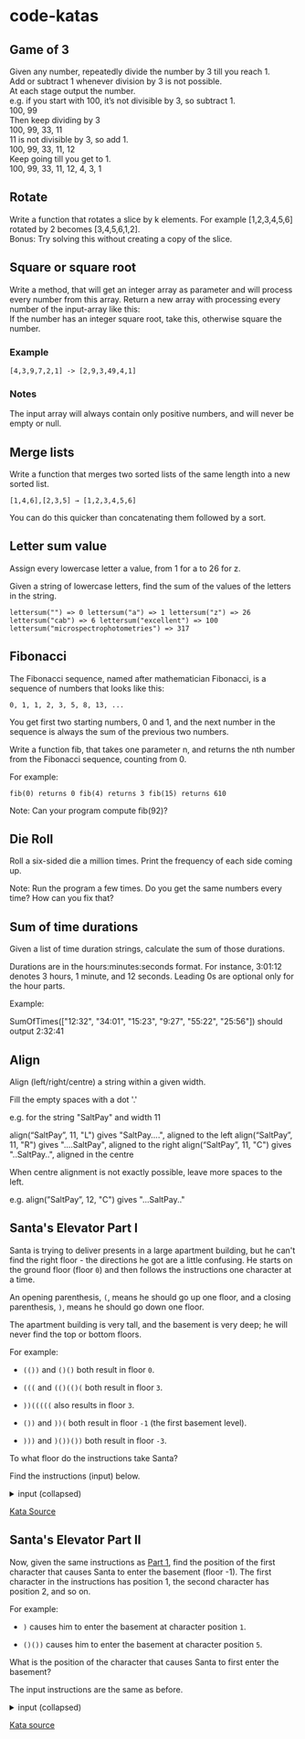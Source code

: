 # code-katas

## Game of 3
Given any number, repeatedly divide the number by 3 till you reach 1.   
Add or subtract 1 whenever division by 3 is not possible.  
At each stage output the number.  
e.g. if you start with 100, it’s not divisible by 3, so subtract 1.  
100, 99  
Then keep dividing by 3  
100, 99, 33, 11  
11 is not divisible by 3, so add 1.  
100, 99, 33, 11, 12  
Keep going till you get to 1.  
100, 99, 33, 11, 12, 4, 3, 1  

## Rotate
Write a function that rotates a slice by k elements. For example [1,2,3,4,5,6] rotated by 2 becomes [3,4,5,6,1,2].  
Bonus: Try solving this without creating a copy of the slice.  

## Square or square root
Write a method, that will get an integer array as parameter and will process every number from this array.
Return a new array with processing every number of the input-array like this:  
If the number has an integer square root, take this, otherwise square the number.  

### Example
`[4,3,9,7,2,1] -> [2,9,3,49,4,1]`

### Notes
The input array will always contain only positive numbers, and will never be empty or null.

## Merge lists
Write a function that merges two sorted lists of the same length into a new sorted list.

`[1,4,6],[2,3,5] → [1,2,3,4,5,6]`

You can do this quicker than concatenating them followed by a sort.

## Letter sum value

Assign every lowercase letter a value, from 1 for a to 26 for z.

Given a string of lowercase letters, find the sum of the values of the letters in the string.

`lettersum("") => 0
lettersum("a") => 1
lettersum("z") => 26
lettersum("cab") => 6
lettersum("excellent") => 100
lettersum("microspectrophotometries") => 317`

## Fibonacci

The Fibonacci sequence, named after mathematician Fibonacci, is a sequence of numbers that looks like this:

`0, 1, 1, 2, 3, 5, 8, 13, ...`

You get first two starting numbers, 0 and 1, and the next number in the sequence is always the sum of the previous two numbers.

Write a function fib, that takes one parameter n, and returns the nth number from the Fibonacci sequence, counting from 0.

For example:

`fib(0) returns 0
fib(4) returns 3
fib(15) returns 610`

Note: Can your program compute fib(92)?

## Die Roll

Roll a six-sided die a million times. Print the frequency of each side coming up.

Note: Run the program a few times. Do you get the same numbers every time? How can you fix that?

## Sum of time durations

Given a list of time duration strings, calculate the sum of those durations.

Durations are in the hours:minutes:seconds format. For instance, 3:01:12 denotes 3 hours, 1 minute, and 12 seconds. Leading 0s are optional only for the hour parts.

Example:

SumOfTimes(["12:32", "34:01", "15:23", "9:27", "55:22", "25:56"]) should output 2:32:41

## Align

Align (left/right/centre) a string within a given width.

Fill the empty spaces with a dot '.'

e.g. for the string "SaltPay" and width 11

align(“SaltPay”, 11, "L") gives "SaltPay....", aligned to the left
align(“SaltPay”, 11, "R") gives "....SaltPay", aligned to the right
align(“SaltPay”, 11, "C") gives "..SaltPay..", aligned in the centre

When centre alignment is not exactly possible, leave more spaces to the left.

e.g. align(”SaltPay”, 12, "C") gives "...SaltPay.."

## Santa's Elevator Part I

Santa is trying to deliver presents in a large apartment building, but he can't find the right floor - the directions he got are a little confusing. He starts on the ground floor (floor `0`) and then follows the instructions one character at a time.

An opening parenthesis, `(`, means he should go up one floor, and a closing parenthesis, `)`, means he should go down one floor.

The apartment building is very tall, and the basement is very deep; he will never find the top or bottom floors.

For example:

- `(())` and `()()` both result in floor `0`.

- `(((` and `(()(()(` both result in floor `3`.

- `))(((((` also results in floor `3`.

- `())` and `))(` both result in floor `-1` (the first basement level).

- `)))` and `)())())` both result in floor `-3`.

To what floor do the instructions take Santa?

Find the instructions (input) below.

<details>
<summary>input (collapsed)</summary>

```
()()(()()()(()()((()((()))((()((((()()((((()))()((((())(((((((()(((((((((()(((())(()()(()((()()(()(())(()((((()((()()()((((())((((((()(()(((()())(()((((()))())(())(()(()()))))))))((((((((((((()())()())())(())))(((()()()((((()(((()(()(()()(()(()()(()(((((((())(())(())())))((()())()((((()()((()))(((()()()())))(())))((((())(((()())(())(()))(()((((()())))())((()(())(((()((((()((()(())())))((()))()()(()(()))))((((((((()())((((()()((((()(()())(((((()(()())()))())(((()))()(()(()(()((((()(())(()))(((((()()(()()()(()(((())())(((()()(()()))(((()()(((())())(()(())())()()(())()()()((()(((()(())((()()((())()))((()()))((()()())((((()(()()(()(((()))()(()))))((()(((()()()))(()(((())()(()((()())(()(()()(()())(())()(((()(()())()((((()((()))))())()))((()()()()(())()())()()()((((()))))(()(((()()(((((((())()))()((((()((())()(()())(())()))(()(()())(((((((())))(((()))())))))()))())((())(()()((())()())()))))()((()()())(())((())((((()())())()()()(((()))())))()()))())(()()()(()((((((()()))())()))()(((()(((())((((()()()(()))())()()))))())()))())((())()())(((((())())((())())))(((())(((())(((((()(((((())(()(()())())(()(())(()))(()((((()))())()))))())))((()(()))))())))(((((())()))())()))))()))))(((()))()))))((()))((()((()(()(())()())))(()()()(())()))()((((())))))))(())(()((()()))(()))(()))(()((()))))))()()((((()()))()())()))))))()()()))(()((())(()))((()()()())()(((()((((())())))()((((()(()))))))())))()()())()))(()))))(()())()))))))((())))))))())()))()((())())))(()((()))()))(())))))(()))()())()()))((()(()))()()()()))))())()()))())(())()()))()))((()))))()()(()())))))()()()))((((()))()))))(()(())))(()())))((())())(()))()))))()())))()())()())))))))))()()))))())))((())((()))))())))(((()())))))))(()))()()))(()))()))))()())))))())((((()())))))))())))()()))))))))()))()))))()))))))(())))))))))())))))))))))))))())())((())))))))))()))((())))()))))))))())()(()))))))())))))()()()())()(()()()(()())(()))()()()(()())))())())))()))))())))))))()()()()())(())())()())()))))(()()()()()))))()))())())))((()())()())))()))()))))(()())))()))))))))(((()))()()))))))))))))))))))))(()))(()((()))())))())(()))(()(()(())))))()(()))()))()()))))))))))))()((()())(())())()(())))))())()())((()()))))(()()))))())()(())()))))))))))))))))))))()))(()(()())))))))()()((()))()))))))((())))()))))))))((()))())()()))())()()))((()))())))))))))))(()())()))(())((()(()()))(()())(())))()())(()(())()()))))()))()(()))))))(()))))))))))(()))())))))))))())))))())))(())))))()))))(())())))))))))()(()))))()())))())(()))()())))))))))))))())()()))))()))))))())))))()))))(())(()()()()((())()))())(()))((())()))())())(())(()()))))()))(())()()((())(())))(())))()))())))))))))()(((((())())))(())()))))(())))((()))()(((((((()))))()()))(())))))()(()))))(()()))()))())))))))(()())()))))))))())))(()))())()))(())()((())())()())())(()(()))))()))))))((()())(())()()(()())))()()))(())(())(()))())))()))(()))()()))((((()))))()))((()()()))))()))()))())))(()))()))))(())))()))())()(()))()())))())))))))())))())))()()))))))(()))())())))()))()()())())))))))))))))())))()))(()()))))())))())()(())))())))))))))))))))))()()())())))))()()()((()(()))()()(())()())()))()))))()()()))))))((()))))))))()(()(()((((((()()((()())))))))))))()))())))))((())())(()))())))())))))())()()())(())))())))()())())(())))))))()()(())))()))())))())())())()))))))))()))(()()()())())())))(())())))))))()()())()))))())))())()(())())))))))()())()))(()()(())())))()(()((()()((()()(((((())(()())()))(())()))(())))(())))))))()))()))((()))()))()))))))))()))))))))((()()())(()))(((()))(())))()))((())(((())))()())))())))))((())))))(())())((((((())())()(()))()(()((()())))((())()(()(()))))(())(()()())(())))())((()(((())())))(((()())())))())()(())())((((()()))))())((()))()()()()(())(((((((()()()((()))())(()())))(())())((((()()(()))))()((())))((())()))()(((()))())))()))((()(()))(())(()((((())((((()()(()()))(((())(()))))((((()(()))(())))))((()))(()))((()(((()(()))(()(()((()(())(()(()(()(()()((()))())(((())(()(()))))(()))()()))(())))(())()(((())(()))()((((()()))))())(()))))((())()((((()(((()))())())(((()))()())((())(())())(())()(())()(()()((((((()()))))()()(((()()))))()())()(((()(()))(()(()())(()(()))))(((((()(((())())))))(((((()((()()((())())((((((()(())(()()((()()()()()()()(()()))()(((()))()))(((((((())(((()((()())()((((())(((()(())))()((()(()()()((())((()())()))()))())))())((((((()))(()(()()()))(()((()(()(()))()((()(((()()()((())(((((())()(()))())())((()(())))(()(()())(())((())())())(((()()()(())))))())(()))))))()))))))())((()()()))((()((((((()))(((()((((()()()(((()))())()(()()(((()((()()()()())()()))()()()(()(())((()))))(()))())))))))()(()()(((((())()(()(((((()((()(()()())(()((((((((()((((((())()((((()()()((()((()((((((()))((())))))))())()))((()(()))()(()()(()((())((()()((((((((((((()())(()()()))((((()((((((())(()))())(()()((()()))()(((((((()((()()((((((()(((())))((())))((((((((()()(((((((())(((((()())(((())((())()((((()(((((((()(()(((()((((((()(((()(((((((((((()()((()()(()))((()()(((()(((())))((((())()(()(((())()(()(((())(((((((((((()))())))((((((())((()()((((()())())((((()()))((())(((((()(()()(()()()((())(()((()()((((()(((((()((()(()((((()())((((((()(((((()()(()(()((((())))(())(())(())((((()(()()((((()((((()()((()((((((())))(((((()))))()))(()((((((((()(((())())(((())))(()(()((())(((()((()()(((((()((()()(((())()(()))(((((((())(()(((((()))((()((()((()))(())())((((()((((())()(()))(((()(((((((((((((((())(((((((((()))(((()(()()()()((((((()((())()((((((((()(())(((((((((((()(()((())()((()()(()(()()((((()()((())(()((()()(()()((((()(((((((())))((((())(())()(((()()((()()((((()((()(((()((())(((()()()((((()((((()()(()(()((((((((())(()(((((())(()())(((((((()())()(()((((()((())(()()())((((()()(((()((((())(())(()()(((((((((()()))()(((())(()(()((((((())(()()())(()))()()(((()(((()((())(()(((((((()(()(()((()(((((()(()((()(()((((((()((((()()((((()(((()((())(()(()((()()((((()()(())()(())(((())(()((((((((()())(((((((((()(())()((((())))()))()()(((((()()((((((())(()()(((()(()(((((((()(()(((((((())(())((((()((()(())))((((()()())(()))((()())((((()(((((()(()(())(()(()()())(((((()(((((()((((()()((((((((()()))(()((((((())((((())()(()(((()()()(((()(()(())(())(((((()(())())((((())(())(()(((()(((((())((((())())((()(((((((()(((())(()(()))(((((((((()((()((()()(()((((())(((()((())((((())(()(((()(((()(()((((()(((())(()(((()(()()(()(()((()()(()())(())())((()(()(((()(((()(((()()(((((((((()(((((((((()()(((()(((()())((((()(()(((()()()((())((((((((((())(()(((()((((()())((((()((()))(((()()()(((((()(((((((())((()())(()((((())((((((((())(()((()((((((((((()()((()((()()))(((()())()())()(((()())()()(()(()(((((((())()))(())()))())()()((())()((()((((()((()((())(((((()((((((()(())))(()))())(((()))((()()(()(((()))((((())()(((()))))()(()(())()(((((())(()(()(())(())()((()()()((((()(())((()())(()(()))(()(()(()()(())()()(()((())()((()))))()))((()(()()()()((()())(()))())()(()(((((((((())())((()((()((((((())()((((())(((())((()(()()()((())(()((())(((()((((()()((()(()(((((())()))()((((((()))((())(((()()))(((())(())()))(((((((())(())())()(())(((((()))()((()))()(()()((()()()()()())(((((((
```
</details>

[Kata Source](https://adventofcode.com/2015/day/1)

## Santa's Elevator Part II

Now, given the same instructions as [Part 1](https://github.com/saltpay/code-katas/discussions/12), find the position of the first character that causes Santa to enter the basement (floor -1). The first character in the instructions has position 1, the second character has position 2, and so on.

For example:

- `)` causes him to enter the basement at character position `1`.

- `()())` causes him to enter the basement at character position `5`.

What is the position of the character that causes Santa to first enter the basement?

The input instructions are the same as before.

<details>
<summary>input (collapsed)</summary>

```
()()(()()()(()()((()((()))((()((((()()((((()))()((((())(((((((()(((((((((()(((())(()()(()((()()(()(())(()((((()((()()()((((())((((((()(()(((()())(()((((()))())(())(()(()()))))))))((((((((((((()())()())())(())))(((()()()((((()(((()(()(()()(()(()()(()(((((((())(())(())())))((()())()((((()()((()))(((()()()())))(())))((((())(((()())(())(()))(()((((()())))())((()(())(((()((((()((()(())())))((()))()()(()(()))))((((((((()())((((()()((((()(()())(((((()(()())()))())(((()))()(()(()(()((((()(())(()))(((((()()(()()()(()(((())())(((()()(()()))(((()()(((())())(()(())())()()(())()()()((()(((()(())((()()((())()))((()()))((()()())((((()(()()(()(((()))()(()))))((()(((()()()))(()(((())()(()((()())(()(()()(()())(())()(((()(()())()((((()((()))))())()))((()()()()(())()())()()()((((()))))(()(((()()(((((((())()))()((((()((())()(()())(())()))(()(()())(((((((())))(((()))())))))()))())((())(()()((())()())()))))()((()()())(())((())((((()())())()()()(((()))())))()()))())(()()()(()((((((()()))())()))()(((()(((())((((()()()(()))())()()))))())()))())((())()())(((((())())((())())))(((())(((())(((((()(((((())(()(()())())(()(())(()))(()((((()))())()))))())))((()(()))))())))(((((())()))())()))))()))))(((()))()))))((()))((()((()(()(())()())))(()()()(())()))()((((())))))))(())(()((()()))(()))(()))(()((()))))))()()((((()()))()())()))))))()()()))(()((())(()))((()()()())()(((()((((())())))()((((()(()))))))())))()()())()))(()))))(()())()))))))((())))))))())()))()((())())))(()((()))()))(())))))(()))()())()()))((()(()))()()()()))))())()()))())(())()()))()))((()))))()()(()())))))()()()))((((()))()))))(()(())))(()())))((())())(()))()))))()())))()())()())))))))))()()))))())))((())((()))))())))(((()())))))))(()))()()))(()))()))))()())))))())((((()())))))))())))()()))))))))()))()))))()))))))(())))))))))())))))))))))))))())())((())))))))))()))((())))()))))))))())()(()))))))())))))()()()())()(()()()(()())(()))()()()(()())))())())))()))))())))))))()()()()())(())())()())()))))(()()()()()))))()))())())))((()())()())))()))()))))(()())))()))))))))(((()))()()))))))))))))))))))))(()))(()((()))())))())(()))(()(()(())))))()(()))()))()()))))))))))))()((()())(())())()(())))))())()())((()()))))(()()))))())()(())()))))))))))))))))))))()))(()(()())))))))()()((()))()))))))((())))()))))))))((()))())()()))())()()))((()))())))))))))))(()())()))(())((()(()()))(()())(())))()())(()(())()()))))()))()(()))))))(()))))))))))(()))())))))))))())))))())))(())))))()))))(())())))))))))()(()))))()())))())(()))()())))))))))))))())()()))))()))))))())))))()))))(())(()()()()((())()))())(()))((())()))())())(())(()()))))()))(())()()((())(())))(())))()))())))))))))()(((((())())))(())()))))(())))((()))()(((((((()))))()()))(())))))()(()))))(()()))()))())))))))(()())()))))))))())))(()))())()))(())()((())())()())())(()(()))))()))))))((()())(())()()(()())))()()))(())(())(()))())))()))(()))()()))((((()))))()))((()()()))))()))()))())))(()))()))))(())))()))())()(()))()())))())))))))())))())))()()))))))(()))())())))()))()()())())))))))))))))())))()))(()()))))())))())()(())))())))))))))))))))))()()())())))))()()()((()(()))()()(())()())()))()))))()()()))))))((()))))))))()(()(()((((((()()((()())))))))))))()))())))))((())())(()))())))())))))())()()())(())))())))()())())(())))))))()()(())))()))())))())())())()))))))))()))(()()()())())())))(())())))))))()()())()))))())))())()(())())))))))()())()))(()()(())())))()(()((()()((()()(((((())(()())()))(())()))(())))(())))))))()))()))((()))()))()))))))))()))))))))((()()())(()))(((()))(())))()))((())(((())))()())))())))))((())))))(())())((((((())())()(()))()(()((()())))((())()(()(()))))(())(()()())(())))())((()(((())())))(((()())())))())()(())())((((()()))))())((()))()()()()(())(((((((()()()((()))())(()())))(())())((((()()(()))))()((())))((())()))()(((()))())))()))((()(()))(())(()((((())((((()()(()()))(((())(()))))((((()(()))(())))))((()))(()))((()(((()(()))(()(()((()(())(()(()(()(()()((()))())(((())(()(()))))(()))()()))(())))(())()(((())(()))()((((()()))))())(()))))((())()((((()(((()))())())(((()))()())((())(())())(())()(())()(()()((((((()()))))()()(((()()))))()())()(((()(()))(()(()())(()(()))))(((((()(((())())))))(((((()((()()((())())((((((()(())(()()((()()()()()()()(()()))()(((()))()))(((((((())(((()((()())()((((())(((()(())))()((()(()()()((())((()())()))()))())))())((((((()))(()(()()()))(()((()(()(()))()((()(((()()()((())(((((())()(()))())())((()(())))(()(()())(())((())())())(((()()()(())))))())(()))))))()))))))())((()()()))((()((((((()))(((()((((()()()(((()))())()(()()(((()((()()()()())()()))()()()(()(())((()))))(()))())))))))()(()()(((((())()(()(((((()((()(()()())(()((((((((()((((((())()((((()()()((()((()((((((()))((())))))))())()))((()(()))()(()()(()((())((()()((((((((((((()())(()()()))((((()((((((())(()))())(()()((()()))()(((((((()((()()((((((()(((())))((())))((((((((()()(((((((())(((((()())(((())((())()((((()(((((((()(()(((()((((((()(((()(((((((((((()()((()()(()))((()()(((()(((())))((((())()(()(((())()(()(((())(((((((((((()))())))((((((())((()()((((()())())((((()()))((())(((((()(()()(()()()((())(()((()()((((()(((((()((()(()((((()())((((((()(((((()()(()(()((((())))(())(())(())((((()(()()((((()((((()()((()((((((())))(((((()))))()))(()((((((((()(((())())(((())))(()(()((())(((()((()()(((((()((()()(((())()(()))(((((((())(()(((((()))((()((()((()))(())())((((()((((())()(()))(((()(((((((((((((((())(((((((((()))(((()(()()()()((((((()((())()((((((((()(())(((((((((((()(()((())()((()()(()(()()((((()()((())(()((()()(()()((((()(((((((())))((((())(())()(((()()((()()((((()((()(((()((())(((()()()((((()((((()()(()(()((((((((())(()(((((())(()())(((((((()())()(()((((()((())(()()())((((()()(((()((((())(())(()()(((((((((()()))()(((())(()(()((((((())(()()())(()))()()(((()(((()((())(()(((((((()(()(()((()(((((()(()((()(()((((((()((((()()((((()(((()((())(()(()((()()((((()()(())()(())(((())(()((((((((()())(((((((((()(())()((((())))()))()()(((((()()((((((())(()()(((()(()(((((((()(()(((((((())(())((((()((()(())))((((()()())(()))((()())((((()(((((()(()(())(()(()()())(((((()(((((()((((()()((((((((()()))(()((((((())((((())()(()(((()()()(((()(()(())(())(((((()(())())((((())(())(()(((()(((((())((((())())((()(((((((()(((())(()(()))(((((((((()((()((()()(()((((())(((()((())((((())(()(((()(((()(()((((()(((())(()(((()(()()(()(()((()()(()())(())())((()(()(((()(((()(((()()(((((((((()(((((((((()()(((()(((()())((((()(()(((()()()((())((((((((((())(()(((()((((()())((((()((()))(((()()()(((((()(((((((())((()())(()((((())((((((((())(()((()((((((((((()()((()((()()))(((()())()())()(((()())()()(()(()(((((((())()))(())()))())()()((())()((()((((()((()((())(((((()((((((()(())))(()))())(((()))((()()(()(((()))((((())()(((()))))()(()(())()(((((())(()(()(())(())()((()()()((((()(())((()())(()(()))(()(()(()()(())()()(()((())()((()))))()))((()(()()()()((()())(()))())()(()(((((((((())())((()((()((((((())()((((())(((())((()(()()()((())(()((())(((()((((()()((()(()(((((())()))()((((((()))((())(((()()))(((())(())()))(((((((())(())())()(())(((((()))()((()))()(()()((()()()()()())(((((((
```
</details>

[Kata source](https://adventofcode.com/2015/day/1)
